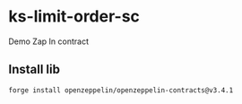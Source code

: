# ks-limit-order-sc
Demo Zap In contract


## Install lib
`forge install openzeppelin/openzeppelin-contracts@v3.4.1`
